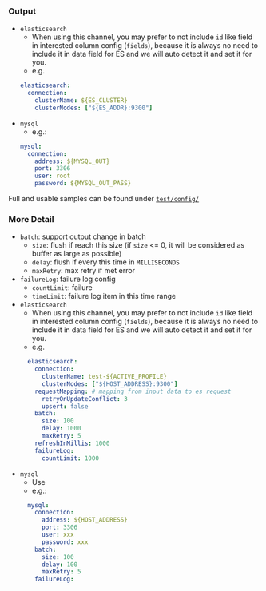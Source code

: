 

### Output

- `elasticsearch`
  - When using this channel, you may prefer to not include `id` like field in interested column config (`fields`),
    because it is always no need to include it in data field for ES and we will auto detect it and set it for you.
  - e.g.
  ```yml
  elasticsearch:
    connection:
      clusterName: ${ES_CLUSTER}
      clusterNodes: ["${ES_ADDR}:9300"]

  ```
- `mysql`
  - e.g.:
  ```yml
  mysql:
    connection:
      address: ${MYSQL_OUT}
      port: 3306
      user: root
      password: ${MYSQL_OUT_PASS}
  ```
Full and usable samples can be found under [`test/config/`](test/config/)


### More Detail

- `batch`: support output change in batch
  - `size`: flush if reach this size (if `size` <= 0, it will be considered as buffer as large as possible)
  - `delay`: flush if every this time in `MILLISECONDS`
  - `maxRetry`: max retry if met error
- `failureLog`: failure log config
  - `countLimit`: failure
  - `timeLimit`: failure log item in this time range
- `elasticsearch`
  - When using this channel, you may prefer to not include `id` like field in interested column config (`fields`),
  because it is always no need to include it in data field for ES and we will auto detect it and set it for you.
  - e.g.
  ```yml
    elasticsearch:
      connection:
        clusterName: test-${ACTIVE_PROFILE}
        clusterNodes: ["${HOST_ADDRESS}:9300"]
      requestMapping: # mapping from input data to es request
        retryOnUpdateConflict: 3
        upsert: false
      batch:
        size: 100
        delay: 1000
        maxRetry: 5
      refreshInMillis: 1000
      failureLog:
        countLimit: 1000

  ```
- `mysql`
  - Use
  - e.g.:
  ```yml
    mysql:
      connection:
        address: ${HOST_ADDRESS}
        port: 3306
        user: xxx
        password: xxx
      batch:
        size: 100
        delay: 100
        maxRetry: 5
      failureLog:
  ```
